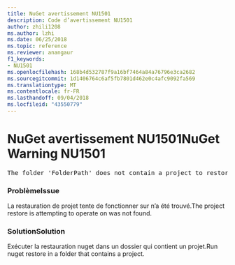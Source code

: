 ```yaml
---
title: NuGet avertissement NU1501
description: Code d’avertissement NU1501
author: zhili1208
ms.author: lzhi
ms.date: 06/25/2018
ms.topic: reference
ms.reviewer: anangaur
f1_keywords:
- NU1501
ms.openlocfilehash: 168b4d532787f9a16bf7464a84a76796e3ca2682
ms.sourcegitcommit: 1d1406764c6af5fb7801d462e0c4afc9092fa569
ms.translationtype: MT
ms.contentlocale: fr-FR
ms.lasthandoff: 09/04/2018
ms.locfileid: "43550779"
---
```

# <a name="nuget-warning-nu1501"></a><span data-ttu-id="e0e0d-103">NuGet avertissement NU1501</span><span class="sxs-lookup"><span data-stu-id="e0e0d-103">NuGet Warning NU1501</span></span>

<pre>The folder 'FolderPath' does not contain a project to restore.</pre>


### <a name="issue"></a><span data-ttu-id="e0e0d-104">Problème</span><span class="sxs-lookup"><span data-stu-id="e0e0d-104">Issue</span></span>
<span data-ttu-id="e0e0d-105">La restauration de projet tente de fonctionner sur n’a été trouvé.</span><span class="sxs-lookup"><span data-stu-id="e0e0d-105">The project restore is attempting to operate on was not found.</span></span> 

### <a name="solution"></a><span data-ttu-id="e0e0d-106">Solution</span><span class="sxs-lookup"><span data-stu-id="e0e0d-106">Solution</span></span>
<span data-ttu-id="e0e0d-107">Exécuter la restauration nuget dans un dossier qui contient un projet.</span><span class="sxs-lookup"><span data-stu-id="e0e0d-107">Run nuget restore in a folder that contains a project.</span></span> 

